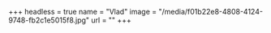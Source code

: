 +++
headless = true
name = "Vlad"
image = "/media/f01b22e8-4808-4124-9748-fb2c1e5015f8.jpg"
url = ""
+++
